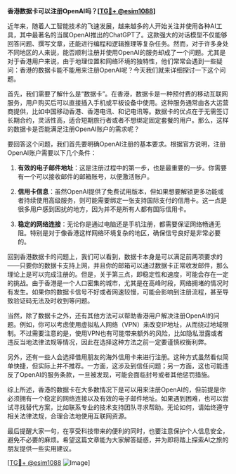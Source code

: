 **香港数据卡可以注册OpenAI吗？[[TG💪+ @esim1088](https://t.me/s/esim1088)]**

近年来，随着人工智能技术的飞速发展，越来越多的人开始关注并使用各种AI工具，其中最著名的当属OpenAI推出的ChatGPT了。这款强大的对话模型不仅能够回答问题、撰写文章，还能进行编程和逻辑推理等复杂任务。然而，对于许多身处不同地区的人来说，能否顺利注册并使用OpenAI的服务却成了一个问题。尤其是对于香港用户来说，由于地理位置和网络环境的独特性，他们常常会遇到一些疑问：香港的数据卡能不能用来注册OpenAI呢？今天我们就来详细探讨一下这个问题。

首先，我们需要了解什么是“数据卡”。在香港，数据卡是一种预付费的移动互联网服务，用户购买后可以直接插入手机或平板设备中使用。这种服务通常由各大运营商提供，比如中国移动香港、香港电讯、和记电讯等。数据卡的优点在于无需签订长期合约，灵活性高，适合短期旅行者或者不想绑定固定套餐的用户。那么，这样的数据卡是否能满足注册OpenAI账户的需求呢？

要回答这个问题，我们首先要明确OpenAI注册的基本要求。根据官方说明，注册OpenAI账户需要以下几个条件：

1. **有效的电子邮件地址**：这是注册过程中的第一步，也是最重要的一步。你需要有一个可以接收邮件的邮箱账号，以便激活账户。
   
2. **信用卡信息**：虽然OpenAI提供了免费试用版本，但如果想要解锁更多功能或者持续使用高级服务，则可能需要绑定一张支持国际支付的信用卡。这一点是很多用户感到困扰的地方，因为并不是所有人都有国际信用卡。

3. **稳定的网络连接**：无论你是通过电脑还是手机注册，都需要保证网络畅通无阻。特别是对于像香港这样网络环境复杂的地区，确保信号良好是非常必要的。

回到香港数据卡的问题上，我们可以看到，数据卡本身是可以满足前两项要求的——只要你的数据卡支持上网，并且你的邮箱可以通过数据卡正常收发邮件，那么理论上是可以完成注册的。但是，关于第三点，即稳定性和速度，可能会存在一定的挑战。由于香港是一个人口密集的城市，尤其是在高峰时段，网络拥堵的情况时有发生。如果你的数据卡信号不好或者网速较慢，可能会影响到注册流程，甚至导致验证码无法及时收到等问题。

当然，除了数据卡之外，还有其他方法可以帮助香港用户解决注册OpenAI的问题。例如，你可以考虑使用虚拟私人网络（VPN）来改变IP地址，从而绕过地域限制。不过需要注意的是，使用VPN也有可能带来额外的风险，比如隐私泄露或者违反当地法律法规等情况，因此在选择这种方法之前一定要谨慎权衡利弊。

另外，还有一些人会选择借用朋友的海外信用卡来进行注册。这种方式虽然看似简单快捷，但实际上并不推荐。一方面，这涉及到信任问题；另一方面，这也可能违反了OpenAI的服务条款，一旦被发现，可能会面临封号或者其他惩罚措施。

综上所述，香港的数据卡在大多数情况下是可以用来注册OpenAI的，但前提是你必须拥有一个稳定的网络连接以及有效的电子邮件地址。如果遇到困难，也可以尝试寻找替代方案，比如联系专业的技术支持团队寻求帮助。无论如何，请始终遵守相关法律法规，合理合法地使用互联网资源。

最后提醒大家一句，在享受科技带来的便利的同时，也要注意保护个人信息安全，避免不必要的麻烦。希望这篇文章能为大家解答疑惑，并为即将踏上探索AI之旅的朋友提供一些实用建议。

[[TG💪+ @esim1088](https://t.me/s/esim1088) ![Image](https://i.postimg.cc/4NQfJmqS/Snipaste-2025-05-13-00-14-12.png)]
